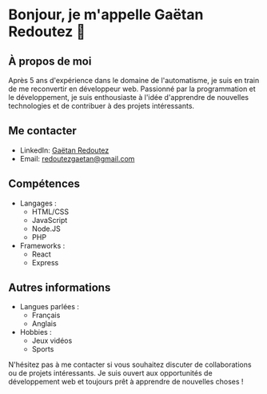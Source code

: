 # Bonjour, je m'appelle Gaëtan Redoutez 👋

## À propos de moi
Après 5 ans d'expérience dans le domaine de l'automatisme, je suis en train de me reconvertir en développeur web. 
Passionné par la programmation et le développement, je suis enthousiaste à l'idée d'apprendre de nouvelles technologies et de contribuer à des projets intéressants.

## Me contacter
- LinkedIn: [Gaëtan Redoutez](https://www.linkedin.com/in/ga%C3%ABtan-redoutez-b090a317b/)
- Email: redoutezgaetan@gmail.com

## Compétences
- Langages : 
  - HTML/CSS
  - JavaScript
  - Node.JS
  - PHP
- Frameworks :
  - React
  - Express
    
## Autres informations
- Langues parlées :
  - Français
  - Anglais
- Hobbies :
  - Jeux vidéos
  - Sports

N'hésitez pas à me contacter si vous souhaitez discuter de collaborations ou de projets intéressants. Je suis ouvert aux opportunités de développement web et toujours prêt à apprendre de nouvelles choses !

